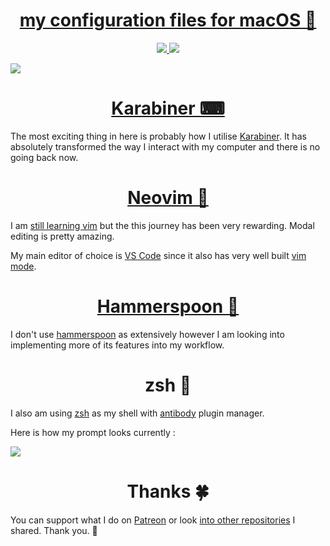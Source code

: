 <h1 align="center"><a href="https://my.mindnode.com/3EfbezxGu7xVAM4GQNuN8Lq1naudqs333HqgTuDj">my configuration files for macOS 🐚 </a></h1>

<div align="center">
<a href="https://www.patreon.com/nikitavoloboev">
		<img src="https://img.shields.io/badge/Say%20Thanks-💗-ff69b4.svg">
	</a>
	<a href="https://github.com/nikitavoloboev/dotfiles/blob/master/LICENSE">
		<img src="https://img.shields.io/pypi/l/pipenv.svg">
	</a>
</div>


![](http://i.imgur.com/2jmFmPT.png)


<h1 align="center"><a href="https://my.mindnode.com/c7EmmKvaxCyCEuTzcpkGB4MGeLpWdR8nsJK4rjDh">Karabiner ⌨</a></h1>

The most exciting thing in here is probably how I utilise [Karabiner](https://pqrs.org/osx/karabiner/). It has absolutely transformed the way I interact with my computer and there is no going back now. 

<h1 align="center"><a href="https://my.mindnode.com/EPJxCtfjuZJGz5TTHiwTyshmUUBfwRpVyH4BvQj2">Neovim 🌻</a></h1>

I am [still learning vim](https://my.mindnode.com/24sx5yV3S7FLayi5Msvhysx5HZ8aAPzUqJ6rStKi) but the this journey has been very rewarding. Modal editing is pretty amazing. 

My main editor of choice is [VS Code](https://github.com/Microsoft/vscode) since it also has very well built [vim mode](https://github.com/VSCodeVim/Vim).

<h1 align="center"><a href="https://github.com/nikitavoloboev/dotfiles/tree/master/hammerspoon">Hammerspoon 🔨</a></h1>

I don't use [hammerspoon](http://www.hammerspoon.org/) as extensively however I am looking into implementing more of its features into my workflow.

<h1 align="center">zsh 🐚</h1>

I also am using [zsh](http://www.zsh.org) as my shell with [antibody](https://github.com/getantibody/antibody) plugin manager. 

Here is how my prompt looks currently : 

![](http://i.imgur.com/nfKcVmo.png)

<h1 align="center"> Thanks 🍀</h1>

You can support what I do on [Patreon](https://www.patreon.com/nikitavoloboev) or look [into other repositories](https://my.mindnode.com/ZKGETDkUaQUsL3q8q9z788CxG84oEHgDiT79GuzX#-191.2,-905.2,2) I shared. Thank you. 💛 